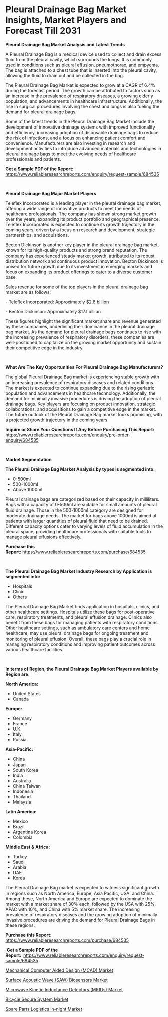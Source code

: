 <p><h1>Pleural Drainage Bag Market Insights, Market Players and Forecast Till 2031</h1></p><p><strong>Pleural Drainage Bag Market Analysis and Latest Trends</strong></p>
<p><p>A Pleural Drainage Bag is a medical device used to collect and drain excess fluid from the pleural cavity, which surrounds the lungs. It is commonly used in conditions such as pleural effusion, pneumothorax, and empyema. The bag is attached to a chest tube that is inserted into the pleural cavity, allowing the fluid to drain out and be collected in the bag.</p><p>The Pleural Drainage Bag Market is expected to grow at a CAGR of 6.4% during the forecast period. The growth can be attributed to factors such as an increase in the prevalence of respiratory diseases, a growing elderly population, and advancements in healthcare infrastructure. Additionally, the rise in surgical procedures involving the chest and lungs is also fueling the demand for pleural drainage bags.</p><p>Some of the latest trends in the Pleural Drainage Bag Market include the development of innovative drainage systems with improved functionality and efficiency, increasing adoption of disposable drainage bags to reduce the risk of infections, and a focus on enhancing patient comfort and convenience. Manufacturers are also investing in research and development activities to introduce advanced materials and technologies in pleural drainage bags to meet the evolving needs of healthcare professionals and patients.</p></p>
<p><strong>Get a Sample PDF of the Report:&nbsp;</strong> <a href="https://www.reliableresearchreports.com/enquiry/request-sample/684535">https://www.reliableresearchreports.com/enquiry/request-sample/684535</a></p>
<p>&nbsp;</p>
<p><strong>Pleural Drainage Bag Major Market Players</strong></p>
<p><p>Teleflex Incorporated is a leading player in the pleural drainage bag market, offering a wide range of innovative products to meet the needs of healthcare professionals. The company has shown strong market growth over the years, expanding its product portfolio and geographical presence. Teleflex Incorporated is expected to continue its growth trajectory in the coming years, driven by a focus on research and development, strategic partnerships, and acquisitions.</p><p>Becton Dickinson is another key player in the pleural drainage bag market, known for its high-quality products and strong brand reputation. The company has experienced steady market growth, attributed to its robust distribution network and continuous product innovation. Becton Dickinson is poised for future growth due to its investment in emerging markets and focus on expanding its product offerings to cater to a diverse customer base.</p><p>Sales revenue for some of the top players in the pleural drainage bag market are as follows:</p><p>- Teleflex Incorporated: Approximately $2.6 billion</p><p>- Becton Dickinson: Approximately $17.1 billion</p><p>These figures highlight the significant market share and revenue generated by these companies, underlining their dominance in the pleural drainage bag market. As the demand for pleural drainage bags continues to rise with the increasing prevalence of respiratory disorders, these companies are well-positioned to capitalize on the growing market opportunity and sustain their competitive edge in the industry.</p></p>
<p>&nbsp;</p>
<p><strong>What Are The Key Opportunities For Pleural Drainage Bag Manufacturers?</strong></p>
<p><p>The global Pleural Drainage Bag market is experiencing stable growth with an increasing prevalence of respiratory diseases and related conditions. The market is expected to continue expanding due to the rising geriatric population and advancements in healthcare technology. Additionally, the demand for minimally invasive procedures is driving the adoption of pleural drainage bags. Key players are focusing on product innovation, strategic collaborations, and acquisitions to gain a competitive edge in the market. The future outlook of the Pleural Drainage Bag market looks promising, with a projected growth trajectory in the coming years.</p></p>
<p><strong>Inquire or Share Your Questions If Any Before Purchasing This Report:</strong> <a href="https://www.reliableresearchreports.com/enquiry/pre-order-enquiry/684535">https://www.reliableresearchreports.com/enquiry/pre-order-enquiry/684535</a></p>
<p>&nbsp;</p>
<p><strong>Market Segmentation</strong></p>
<p><strong>The Pleural Drainage Bag Market Analysis by types is segmented into:</strong></p>
<p><ul><li>0-500ml</li><li>500-1000ml</li><li>Above 1000ml</li></ul></p>
<p><p>Pleural drainage bags are categorized based on their capacity in milliliters. Bags with a capacity of 0-500ml are suitable for small amounts of pleural fluid drainage. Those in the 500-1000ml category are designed for moderate drainage needs. The market for bags above 1000ml is aimed at patients with larger quantities of pleural fluid that need to be drained. Different capacity options cater to varying levels of fluid accumulation in the pleural space, providing healthcare professionals with suitable tools to manage pleural effusions effectively.</p></p>
<p><strong>Purchase this Report:&nbsp;</strong><a href="https://www.reliableresearchreports.com/purchase/684535">https://www.reliableresearchreports.com/purchase/684535</a></p>
<p>&nbsp;</p>
<p><strong>The Pleural Drainage Bag Market Industry Research by Application is segmented into:</strong></p>
<p><ul><li>Hospitals</li><li>Clinic</li><li>Others</li></ul></p>
<p><p>The Pleural Drainage Bag Market finds application in hospitals, clinics, and other healthcare settings. Hospitals utilize these bags for post-operative care, respiratory treatments, and pleural effusion drainage. Clinics also benefit from these bags for managing patients with respiratory conditions. Other healthcare settings, such as ambulatory care centers and home healthcare, may use pleural drainage bags for ongoing treatment and monitoring of pleural effusion. Overall, these bags play a crucial role in managing respiratory conditions and improving patient outcomes across various healthcare facilities.</p></p>
<p>&nbsp;</p>
<p><strong>In terms of Region, the Pleural Drainage Bag Market Players available by Region are:</strong></p>
<p>
    <p> <strong> North America: </strong>
        <ul>
            <li>United States</li>
            <li>Canada</li>
        </ul>
        </p> 
    <p> <strong> Europe: </strong>
        <ul>
            <li>Germany</li>
            <li>France</li>
            <li>U.K.</li>
            <li>Italy</li>
            <li>Russia</li>
        </ul>
        </p> 
    <p> <strong> Asia-Pacific: </strong>
        <ul>
            <li>China</li>
            <li>Japan</li>
            <li>South Korea</li>
            <li>India</li>
            <li>Australia</li>
            <li>China Taiwan</li>
            <li>Indonesia</li>
            <li>Thailand</li>
            <li>Malaysia</li>
        </ul>
        </p> 
    <p> <strong> Latin America: </strong>
        <ul>
            <li>Mexico</li>
            <li>Brazil</li>
            <li>Argentina Korea</li>
            <li>Colombia</li>
        </ul>
        </p> 
    <p> <strong> Middle East & Africa: </strong>
        <ul>
            <li>Turkey</li>
            <li>Saudi</li>
            <li>Arabia</li>
            <li>UAE</li>
            <li>Korea</li>
        </ul>
    </p>
    </p>
<p><p>The Pleural Drainage Bag market is expected to witness significant growth in regions such as North America, Europe, Asia Pacific, USA, and China. Among these, North America and Europe are expected to dominate the market with a market share of 30% each, followed by the USA with 25%, APAC with 10%, and China with 5% market share. The increasing prevalence of respiratory diseases and the growing adoption of minimally invasive procedures are driving the demand for Pleural Drainage Bags in these regions.</p></p>
<p><strong>Purchase this Report: </strong><a href="https://www.reliableresearchreports.com/purchase/684535">https://www.reliableresearchreports.com/purchase/684535</a></p>
<p>&nbsp;<strong>Get a Sample PDF of the Report:&nbsp;&nbsp;</strong><a href="https://www.reliableresearchreports.com/enquiry/request-sample/684535">https://www.reliableresearchreports.com/enquiry/request-sample/684535</a></p>
<p><strong></strong></p>
<p><p><a href="https://sudsy-motorcycle-bbc.notion.site/Mechanical-Computer-Aided-Design-MCAD-Market-Research-Report-Forecasted-for-Period-from-2024-20-ba88746aca0946c3a38460c904415c74">Mechanical Computer Aided Design (MCAD) Market</a></p><p><a href="https://view.publitas.com/reportprime-1/surface-acoustic-wave-saw-biosensors-market-growth-market-trends-covid-19-impact-and-forecasts-for-period-from-2024-2031/">Surface Acoustic Wave (SAW) Biosensors Market</a></p><p><a href="https://view.publitas.com/reportprime-1/microwave-kinetic-inductance-detectors-mkids-market-offers-provide-insightful-data-for-the-time-period-from-2024-to-2031-and-also-provide-analysis-based-on-application-type-and-region/">Microwave Kinetic Inductance Detectors (MKIDs) Market</a></p><p><a href="https://military-diascia-e68.notion.site/Bicycle-Secure-System-Market-with-the-goal-of-estimating-the-market-size-and-future-growth-potential-5fd310e480434a99bae6c1db37c3c063">Bicycle Secure System Market</a></p><p><a href="https://meowing-canidae-761.notion.site/Spare-Parts-Logistics-in-night-Market-Share-Market-New-Trends-Analysis-Report-By-Type-By-Applicat-b2a1a9f565634ba5b3d3ddbcd41f9e2a">Spare Parts Logistics in-night Market</a></p></p>